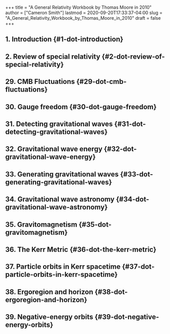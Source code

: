 +++
title = "A General Relativity Workbook by Thomas Moore in 2010"
author = ["Cameron Smith"]
lastmod = 2020-09-20T17:33:37-04:00
slug = "A_General_Relativity_Workbook_by_Thomas_Moore_in_2010"
draft = false
+++

## 1. Introduction {#1-dot-introduction}


## 2. Review of special relativity {#2-dot-review-of-special-relativity}


## 29. CMB Fluctuations {#29-dot-cmb-fluctuations}


## 30. Gauge freedom {#30-dot-gauge-freedom}


## 31. Detecting gravitational waves {#31-dot-detecting-gravitational-waves}


## 32. Gravitational wave energy {#32-dot-gravitational-wave-energy}


## 33. Generating gravitational waves {#33-dot-generating-gravitational-waves}


## 34. Gravitational wave astronomy {#34-dot-gravitational-wave-astronomy}


## 35. Gravitomagnetism {#35-dot-gravitomagnetism}


## 36. The Kerr Metric {#36-dot-the-kerr-metric}


## 37. Particle orbits in Kerr spacetime {#37-dot-particle-orbits-in-kerr-spacetime}


## 38. Ergoregion and horizon {#38-dot-ergoregion-and-horizon}


## 39. Negative-energy orbits {#39-dot-negative-energy-orbits}
